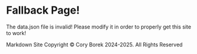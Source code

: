 # Fallback Page!

The data.json file is invalid! Please modify it in order to properly get this site to work!


Markdown Site Copyright &copy; Cory Borek 2024-2025. All Rights Reserved